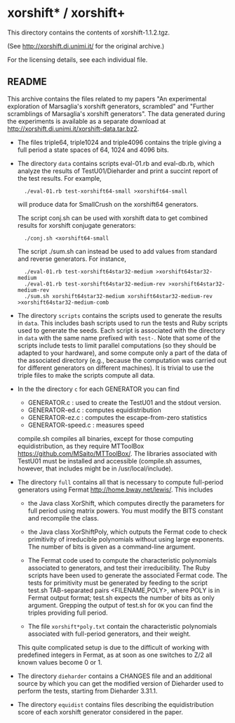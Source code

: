 # xorshift* / xorshift+

This directory contains the contents of xorshift-1.1.2.tgz.

(See <http://xorshift.di.unimi.it/> for the original archive.)

For the licensing details, see each individual file.

## README

This archive contains the files related to my papers "An experimental
exploration of Marsaglia's xorshift generators, scrambled" and "Further
scramblings of Marsaglia's xorshift generators". The data generated during
the experiments is available as a separate download
at <http://xorshift.di.unimi.it/xorshift-data.tar.bz2>.

- The files triple64, triple1024 and triple4096 contains the triple 
  giving a full period a state spaces of 64, 1024 and 4096 bits.

- The directory `data` contains scripts eval-01.rb and eval-db.rb, which
  analyze the results of TestU01/Dieharder and print a succint report of
  the test results. For example,

        ./eval-01.rb test-xorshift64-small >xorshift64-small
  
  will produce data for SmallCrush on the xorshift64 generators.

  The script conj.sh can be used with xorshift data to get combined
  results for xorshift conjugate generators:

        ./conj.sh <xorshift64-small

  The script ./sum.sh can instead be used to add values from standard
  and reverse generators. For instance,

        ./eval-01.rb test-xorshift64star32-medium >xorshift64star32-medium
        ./eval-01.rb test-xorshift64star32-medium-rev >xorshift64star32-medium-rev
        ./sum.sh xorshift64star32-medium xorshift64star32-medium-rev >xorshift64star32-medium-comb

- The directory `scripts` contains the scripts used to generate the results
  in `data`. This includes bash scripts used to run the tests and Ruby scripts
  used to generate the seeds. Each script is associated with the directory
  in `data` with the same name prefixed with `test-`. Note that some of the
  scripts include tests to limit parallel computations (so they should be
  adapted to your hardware), and some compute only a part of the data of
  the associated directory (e.g., because the computation was carried out
  for different generators on different machines). It is trivial to use
  the triple files to make the scripts compute all data.

- In the the directory `c` for each GENERATOR you can find

	* GENERATOR.c : used to create the TestU01 and the stdout version.
	* GENERATOR-ed.c : computes equidistribution
	* GENERATOR-ez.c : computes the escape-from-zero statistics
	* GENERATOR-speed.c : measures speed

  compile.sh compiles all binaries, except for those computing equidistribution,
  as they require MTToolBox <https://github.com/MSaito/MTToolBox/>. The libraries
  associated with TestU01 must be installed and accessible (compile.sh assumes,
  however, that includes might be in /usr/local/include).

- The directory `full` contains all that is necessary to compute
  full-period generators using Fermat <http://home.bway.net/lewis/>. This
  includes

	* the Java class XorShift, which computes directly the parameters for full
	  period using matrix powers. You must modify the BITS constant and recompile
	  the class.

	* the Java class XorShiftPoly, which outputs the Fermat code to
	  check primitivity of irreducible polynomials without using large exponents. 
	  The number of bits is given as a command-line argument.

	* The Fermat code used to compute the characteristic polynomials
	  associated to generators, and test their irreducibility. The Ruby
	  scripts have been used to generate the associated Fermat code. The
	  tests for primitivity must be generated by feeding to the script
	  test.sh TAB-separated pairs <FILENAME,POLY>, where POLY is in Fermat
	  output format; test.sh expects the number of bits as only
	  argument. Grepping the output of test.sh for `OK` you can find
	  the triples providing full period.

	* The file `xorshift*poly.txt` contain the characteristic polynomials
	  associated with full-period generators, and their weight.

  This quite complicated setup is due to the difficult of working with
  predefined integers in Fermat, as at soon as one switches to Z/2 all known
  values become 0 or 1.

- The directory `dieharder` contains a CHANGES file and an additional source by
  which you can get the modified version of Dieharder used to perform the
  tests, starting from Dieharder 3.31.1.

- The directory `equidist` contains files describing the equidistribution
  score of each xorshift generator considered in the paper.
